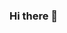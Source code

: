 ### Hi there 👋

<!--
**davidrgfoss/davidrgfoss** is a ✨ _special_ ✨ repository because its `README.md` (this file) appears on your GitHub profile.

![github stats](https://github-readme-stats.vercel.app/api?username=davidrgfoss&show_icons=true&theme=buefy)

![Top Langs](https://github-readme-stats.vercel.app/api/top-langs/?username=davidrgfoss&layout=compact&theme=buefy)

Here are some ideas to get you started:

- 🔭 I’m currently working on ...
- 🌱 I’m currently learning ...
- 👯 I’m looking to collaborate on ...
- 🤔 I’m looking for help with ...
- 💬 Ask me about ...
- 📫 How to reach me: ...
- 😄 Pronouns: ...
- ⚡ Fun fact: ...
-->
